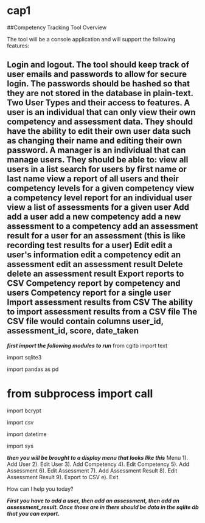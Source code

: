 # cap1
##Competency Tracking Tool Overview

The tool will be a console application and will support the following features:

Login and logout. The tool should keep track of user emails and passwords to allow for secure login. The passwords should be hashed so that they are not stored in the database in plain-text.
Two User Types and their access to features.
A user is an individual that can only view their own competency and assessment data. They should have the ability to edit their own user data such as changing their name and editing their own password.
A manager is an individual that can manage users. They should be able to:
view all users in a list
search for users by first name or last name
view a report of all users and their competency levels for a given competency
view a competency level report for an individual user
view a list of assessments for a given user
Add
add a user
add a new competency
add a new assessment to a competency
add an assessment result for a user for an assessment (this is like recording test results for a user)
Edit
edit a user's information
edit a competency
edit an assessment
edit an assessment result
Delete
delete an assessment result
Export reports to CSV
Competency report by competency and users
Competency report for a single user
Import assessment results from CSV
The ability to import assessment results from a CSV file
The CSV file would contain columns user_id, assessment_id, score, date_taken
-----------------------------------------------------------------------------------------------------------------------------------------------------------------------
***first import the following modules to run***
from cgitb import text

import sqlite3

import pandas as pd

# from subprocess import call

import bcrypt

import csv

import datetime

import sys


***then you will be brought to a display menu that looks like this***
Menu
1). Add User
2). Edit User
3). Add Competency
4). Edit Competency
5). Add Assessment
6). Edit Assessment
7). Add Assessment Result
8). Edit Assessment Result
9). Export to CSV
e). Exit

How can I help you today?


***First you have to add a user, then add an assessment, then add an assessment_result. Once those are in there should be data in the sqlite db that you can export.***
